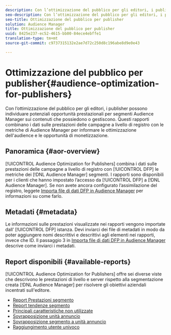 ```yaml
---
description: Con l’ottimizzazione del pubblico per gli editori, i publisher possono individuare potenziali opportunità prestazionali per segmenti Audience Manager sui contenuti che possiedono o gestiscono. Questi rapporti combinano i dati sulle prestazioni delle campagne a livello di registro con le metriche di Audience Manager per informare le ottimizzazione dell'audience e le opportunità di monetizzazione.
seo-description: Con l’ottimizzazione del pubblico per gli editori, i publisher possono individuare potenziali opportunità prestazionali per segmenti Audience Manager sui contenuti che possiedono o gestiscono. Questi rapporti combinano i dati sulle prestazioni delle campagne a livello di registro con le metriche di Audience Manager per informare le ottimizzazione dell'audience e le opportunità di monetizzazione.
seo-title: Ottimizzazione del pubblico per publisher
solution: Audience Manager
title: Ottimizzazione del pubblico per publisher
uuid: 8425e237-ec52-4615-bb00-84ece4ebffe1
translation-type: tm+mt
source-git-commit: c9737315132e2ae7d72c250d8c196abe8d9e0e43

---
```



# Ottimizzazione del pubblico per publisher{#audience-optimization-for-publishers}

Con l’ottimizzazione del pubblico per gli editori, i publisher possono individuare potenziali opportunità prestazionali per segmenti Audience Manager sui contenuti che possiedono o gestiscono. Questi rapporti combinano i dati sulle prestazioni delle campagne a livello di registro con le metriche di Audience Manager per informare le ottimizzazione dell'audience e le opportunità di monetizzazione.

## Panoramica {#aor-overview}

[!UICONTROL Audience Optimization for Publishers] combina i dati sulle prestazioni delle campagne a livello di registro con [!UICONTROL DFP] le metriche dei [!DNL Audience Manager] segmenti. I rapporti sono disponibili per i clienti che hanno impostato l’accesso da [!UICONTROL DFP] a [!DNL Audience Manager]. Se non avete ancora configurato l’assimilazione del registro, leggete [Importa file di dati DFP in Audience Manager](import-dfp.md) per informazioni su come farlo.

## Metadati {#metadata}

Le informazioni sulle prestazioni visualizzate nei rapporti vengono importate dall’ [!UICONTROL DFP] istanza. Devi inviarci dei file di metadati in modo da poter aggiungere nomi descrittivi e descrittivi agli elementi nei rapporti, invece che ID. Il passaggio 3 in [Importa file di dati DFP in Audience Manager](../../../reporting/audience-optimization-reports/aor-publishers/import-dfp.md) descrive come inviarci i metadati.

## Report disponibili {#available-reports}

[!UICONTROL Audience Optimization for Publishers] offre sei diverse viste che descrivono le prestazioni di livello e server rispetto alla segmentazione creata [!DNL Audience Manager] per risolvere gli obiettivi aziendali incentrati sull'editore.

+ [Report Prestazioni segmento](publisher-segment-performance.md)
+ [Report tendenze segmento](publisher-segment-trends.md)
+ [Principali caratteristiche non utilizzate](publisher-top-unused-traits.md)
+ [Sovrapposizione unità annuncio](publisher-ad-unit-overlap.md)
+ [Sovrapposizione segmento a unità annuncio](publisher-segment-ad-unit-overlap.md)
+ [Raggiungimento utente univoco](publisher-unique-reach.md)
